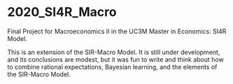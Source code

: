 # 2020_SI4R_Macro
Final Project for Macroeconomics II in the UC3M Master in Economics: SI4R Model.

This is an extension of the SIR-Macro Model. It is still under development, and its conclusions are modest, but it was fun to write and think about how to combine rational expectations, Bayesian learning, and the elements of the SIR-Macro Model.
